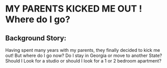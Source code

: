 # MY PARENTS KICKED ME OUT ! Where do I go?

## Background Story:  

Having spent many years with my parents, they finally decided to kick me out! But where do I go now? 
Do I stay in Georgia or move to another State?
Should I Look for a studio or should I look for a 1 or 2 bedroom apartment?
